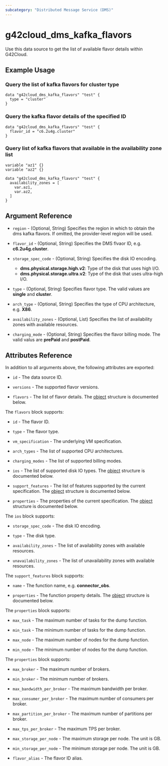 ```yaml
---
subcategory: "Distributed Message Service (DMS)"
---
```


# g42cloud_dms_kafka_flavors

Use this data source to get the list of available flavor details within G42Cloud.

## Example Usage

### Query the list of kafka flavors for cluster type

```hcl
data "g42cloud_dms_kafka_flavors" "test" {
  type = "cluster"
}
```

### Query the kafka flavor details of the specified ID

```hcl
data "g42cloud_dms_kafka_flavors" "test" {
  flavor_id = "c6.2u4g.cluster"
}
```

### Query list of kafka flavors that available in the availability zone list

```hcl
variable "az1" {}
variable "az2" {}

data "g42cloud_dms_kafka_flavors" "test" {
  availability_zones = [
    var.az1,
    var.az2,
  ]
}
```

## Argument Reference

* `region` - (Optional, String) Specifies the region in which to obtain the dms kafka flavors.
  If omitted, the provider-level region will be used.

* `flavor_id` - (Optional, String) Specifies the DMS flvaor ID, e.g. **c6.2u4g.cluster**.

* `storage_spec_code` - (Optional, String) Specifies the disk IO encoding.
  + **dms.physical.storage.high.v2**: Type of the disk that uses high I/O.
  + **dms.physical.storage.ultra.v2**: Type of the disk that uses ultra-high I/O.

* `type` - (Optional, String) Specifies flavor type. The valid values are **single** and **cluster**.

* `arch_type` - (Optional, String) Specifies the type of CPU architecture, e.g. **X86**.

* `availability_zones` - (Optional, List) Specifies the list of availability zones with available resources.

* `charging_mode` - (Optional, String) Specifies the flavor billing mode.
  The valid valus are **prePaid** and **postPaid**.

## Attributes Reference

In addition to all arguments above, the following attributes are exported:

* `id` - The data source ID.

* `versions` - The supported flavor versions.

* `flavors` - The list of flavor details.
  The [object](#dms_kafka_flavors) structure is documented below.

<a name="dms_kafka_flavors"></a>
The `flavors` block supports:

* `id` - The flavor ID.

* `type` - The flavor type.

* `vm_specification` - The underlying VM specification.

* `arch_types` - The list of supported CPU architectures.

* `charging_modes` - The list of supported billing modes.

* `ios` - The list of supported disk IO types.
  The [object](#dms_kafka_flavor_ios) structure is documented below.

* `support_features` - The list of features supported by the current specification.
  The [object](#dms_kafka_flavor_support_features) structure is documented below.

* `properties` - The properties of the current specification.
  The [object](#dms_kafka_flavor_properties) structure is documented below.

<a name="dms_kafka_flavor_ios"></a>
The `ios` block supports:

* `storage_spec_code` - The disk IO encoding.

* `type` - The disk type.

* `availability_zones` - The list of availability zones with available resources.

* `unavailability_zones` - The list of unavailability zones with available resources.

<a name="dms_kafka_flavor_support_features"></a>
The `support_features` block supports:

* `name` - The function name, e.g. **connector_obs**.

* `properties` - The function property details.
  The [object](#dms_kafka_flavor_support_feature_properties) structure is documented below.

<a name="dms_kafka_flavor_support_feature_properties"></a>
The `properties` block supports:

* `max_task` - The maximum number of tasks for the dump function.

* `min_task` - The minimum number of tasks for the dump function.

* `max_node` - The maximum number of nodes for the dump function.

* `min_node` - The minimum number of nodes for the dump function.

<a name="dms_kafka_flavor_properties"></a>
The `properties` block supports:

* `max_broker` - The maximum number of brokers.

* `min_broker` - The minimum number of brokers.

* `max_bandwidth_per_broker` - The maximum bandwidth per broker.

* `max_consumer_per_broker` - The maximum number of consumers per broker.

* `max_partition_per_broker` - The maximum number of partitions per broker.

* `max_tps_per_broker` - The maximum TPS per broker.

* `max_storage_per_node` - The maximum storage per node. The unit is GB.

* `min_storage_per_node` - The minimum storage per node. The unit is GB.

* `flavor_alias` - The flavor ID alias.
